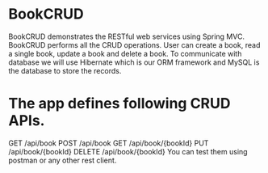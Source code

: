 # BookCRUD
BookCRUD demonstrates the RESTful web services using Spring MVC. BookCRUD performs all the CRUD operations. User can create a book, read a single book, update a book and delete a book. To communicate with database we will use Hibernate which is our ORM framework and MySQL is the database to store the records. 

# The app defines following CRUD APIs.
  GET /api/book
  POST /api/book
  GET /api/book/{bookId}
  PUT /api/book/{bookId}
  DELETE /api/book/{bookId}
You can test them using postman or any other rest client.

